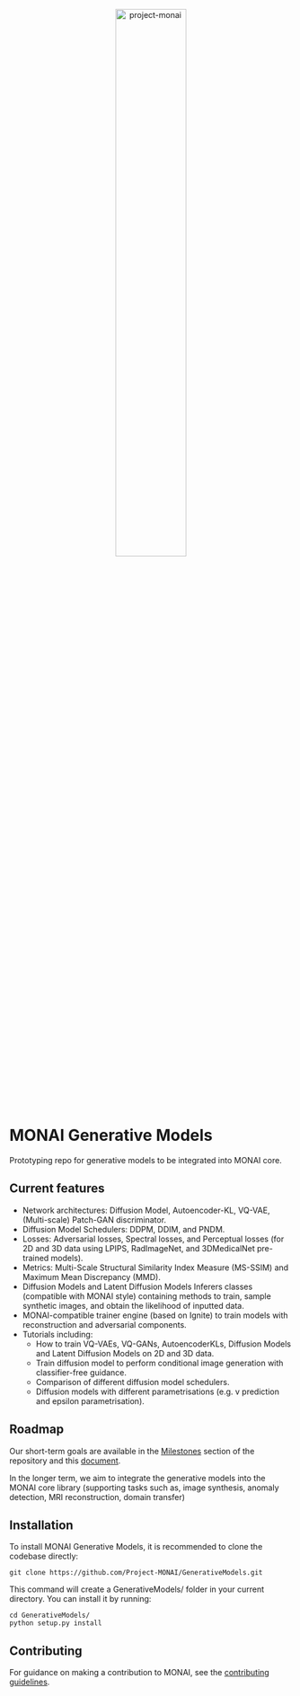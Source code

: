 <p align="center">
  <img src="https://raw.githubusercontent.com/Project-MONAI/MONAI/dev/docs/images/MONAI-logo-color.png" width="50%" alt='project-monai'>
</p>

# MONAI Generative Models
Prototyping repo for generative models to be integrated into MONAI core.
## Current features
* Network architectures: Diffusion Model, Autoencoder-KL, VQ-VAE, (Multi-scale) Patch-GAN discriminator.
* Diffusion Model Schedulers: DDPM, DDIM, and PNDM.
* Losses: Adversarial losses, Spectral losses, and Perceptual losses (for 2D and 3D data using LPIPS, RadImageNet, and 3DMedicalNet pre-trained models).
* Metrics: Multi-Scale Structural Similarity Index Measure (MS-SSIM) and Maximum Mean Discrepancy (MMD).
* Diffusion Models and Latent Diffusion Models Inferers classes (compatible with MONAI style) containing methods to train, sample synthetic images, and obtain the likelihood of inputted data.
* MONAI-compatible trainer engine (based on Ignite) to train models with reconstruction and adversarial components.
* Tutorials including:
  * How to train VQ-VAEs, VQ-GANs, AutoencoderKLs, Diffusion Models and Latent Diffusion Models on 2D and 3D data.
  * Train diffusion model to perform conditional image generation with classifier-free guidance.
  * Comparison of different diffusion model schedulers.
  * Diffusion models with different parametrisations (e.g. v prediction and epsilon parametrisation).

## Roadmap
Our short-term goals are available in the [Milestones](https://github.com/Project-MONAI/GenerativeModels/milestones)
section of the repository and this [document](https://docs.google.com/document/d/1vEjrr6dSWUnzmP-Nfc7Y6NpnWdT6fUBK/edit?usp=sharing&ouid=118224691516664207451&rtpof=true&sd=true).

In the longer term, we aim to integrate the generative models into the MONAI core library (supporting tasks such as,
image synthesis, anomaly detection, MRI reconstruction, domain transfer)

## Installation
To install MONAI Generative Models, it is recommended to clone the codebase directly:
```
git clone https://github.com/Project-MONAI/GenerativeModels.git
```
This command will create a GenerativeModels/ folder in your current directory. You can install it by running:
```
cd GenerativeModels/
python setup.py install
```

## Contributing
For guidance on making a contribution to MONAI, see the [contributing guidelines](https://github.com/Project-MONAI/GenerativeModels/blob/main/CONTRIBUTING.md).
